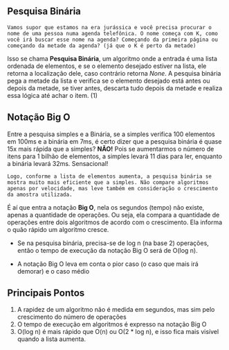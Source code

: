

## Pesquisa Binária

    Vamos supor que estamos na era jurássica e você precisa procurar o nome de uma pessoa numa agenda telefônica. O nome começa com K, como você irá buscar esse nome na agenda? Começando da primeira página ou começando da metade da agenda? (já que o K é perto da metade)

Isso se chama <b>Pesquisa Binária</b>, um algoritmo onde a entrada é uma lista ordenada de elementos, e se o elemento desejado estiver na lista, ele retorna a localização dele, caso contrário retorna <i>None</i>. A pesquisa binária pega a metade da lista e verifica se o elemento desejado está antes ou depois da metade, se tiver antes, descarta tudo depois da metade e realiza essa lógica até achar o item. (1)

## Notação Big O

Entre a pesquisa simples e a Binária, se a simples verifica 100 elementos em 100ms e a binária em 7ms, é certo dizer que a pesquisa binária é quase 15x mais rápida que a simples? <b>NÃO!</b> Pois se aumentarmos o número de itens para 1 bilhão de elementos, a simples levará 11 dias para ler, enquanto a binária levará 32ms. Sensacional!

    Logo, conforme a lista de elementos aumenta, a pesquisa binária se mostra muito mais eficiente que a simples. Não compare algoritmos apenas por velocidade, mas leve também em consideração o crescimento da amostra utilizada.

É aí que entra a notação <b>Big O</b>, nela os segundos (tempo) não existe, apenas a quantidade de operações. Ou seja, ela compara a quantidade de operações entre dois algoritmos de acordo com o crescimento. Ela informa o quão rápido um algoritmo cresce.

- Se na pesquisa binária, precisa-se de log n (na base 2) operações, então o tempo de execução da notação Big O será de O(log n).

- A notação Big O leva em conta o pior caso (o caso que mais irá demorar) e o caso médio

## Principais Pontos

1) A rapidez de um algoritmo não é medida em segundos, mas sim pelo crescimento do número de operações
2) O tempo de execução em algoritmos é expresso na notação Big O
3) O(log n) é mais rápido que O(n) ou O(2 * log n), e isso fica mais visível quando a lista aumenta.



